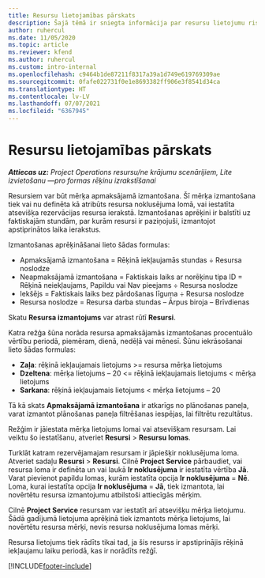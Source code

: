 ```yaml
---
title: Resursu lietojamības pārskats
description: Šajā tēmā ir sniegta informācija par resursu lietojumu risinājumā Project Operations.
author: ruhercul
ms.date: 11/05/2020
ms.topic: article
ms.reviewer: kfend
ms.author: ruhercul
ms.custom: intro-internal
ms.openlocfilehash: c9464b1de87211f8317a39a1d749e619769309ae
ms.sourcegitcommit: 0fafe022731f0e1e8693382ff906e3f8541d34ca
ms.translationtype: HT
ms.contentlocale: lv-LV
ms.lasthandoff: 07/07/2021
ms.locfileid: "6367945"
---
```

# <a name="resource-utilization-overview"></a>Resursu lietojamības pārskats

_**Attiecas uz:** Project Operations resursu/ne krājumu scenārijiem, Lite izvietošanu —pro formas rēķinu izrakstīšanai_

Resursiem var būt mērķa apmaksājamā izmantošana. Šī mērķa izmantošana tiek vai nu definēta kā atribūts resursa noklusējuma lomā, vai iestatīta atsevišķa rezervācijas resursa ierakstā. Izmantošanas aprēķini ir balstīti uz faktiskajām stundām, par kurām resursi ir paziņojuši, izmantojot apstiprinātos laika ierakstus.

Izmantošanas aprēķināšanai lieto šādas formulas:

  - Apmaksājamā izmantošana = Rēķinā iekļaujamās stundas ÷ Resursa noslodze
  - Neapmaksājamā izmantošana = Faktiskais laiks ar norēķinu tipa ID = Rēķinā neiekļaujams, Papildu vai Nav pieejams ÷ Resursa noslodze
  - Iekšējs = Faktiskais laiks bez pārdošanas līguma ÷ Resursa noslodze
  - Resursa noslodze = Resursa darba stundas – Ārpus biroja – Brīvdienas

Skatu **Resursa izmantojums** var atrast rūtī **Resursi**.

Katra režģa šūna norāda resursa apmaksājamās izmantošanas procentuālo vērtību periodā, piemēram, dienā, nedēļā vai mēnesī. Šūnu iekrāsošanai lieto šādas formulas:

  - **Zaļa**: rēķinā iekļaujamais lietojums >= resursa mērķa lietojums
  - **Dzeltena**: mērķa lietojums – 20 <= rēķinā iekļaujamais lietojums < mērķa lietojums
  - **Sarkana**: rēķinā iekļaujamais lietojums < mērķa lietojums – 20

Tā kā skats **Apmaksājamā izmantošana** ir atkarīgs no plānošanas paneļa, varat izmantot plānošanas paneļa filtrēšanas iespējas, lai filtrētu rezultātus.

Režģim ir jāiestata mērķa lietojums lomai vai atsevišķam resursam. Lai veiktu šo iestatīšanu, atveriet **Resursi** > **Resursu lomas**.

Turklāt katram rezervējamajam resursam ir jāpiešķir noklusējuma loma. Atveriet sadaļu **Resursi** > **Resursi**. Cilnē **Project Service** pārbaudiet, vai resursa loma ir definēta un vai laukā **Ir noklusējuma** ir iestatīta vērtība **Jā**. Varat pievienot papildu lomas, kurām iestatīta opcija **Ir noklusējuma** = **Nē**. Loma, kurai iestatīta opcija **Ir noklusējuma** = **Jā**, tiek izmantota, lai novērtētu resursa izmantojumu atbilstoši attiecīgās mērķim.

Cilnē **Project Service** resursam var iestatīt arī atsevišķu mērķa lietojumu. Šādā gadījumā lietojuma aprēķinā tiek izmantots mērķa lietojums, lai novērtētu resursa mērķi, nevis resursa noklusējuma lomas mērķi.

Resursa lietojums tiek rādīts tikai tad, ja šis resurss ir apstiprinājis rēķinā iekļaujamu laiku periodā, kas ir norādīts režģī.


[!INCLUDE[footer-include](../includes/footer-banner.md)]